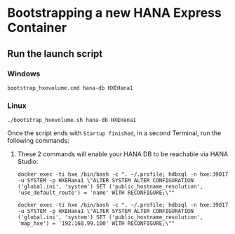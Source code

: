 # Bootstrapping a new HANA Express Container

## Run the launch script

### Windows

`bootstrap_hxevolume.cmd hana-db HXEHana1`

### Linux

`./bootstrap_hxevolume.sh hana-db HXEHana1`

Once the script ends with `Startup finished`, in a second Terminal, run the following commands:

1. These 2 commands will enable your HANA DB to be reachable via HANA Studio:

   `docker exec -ti hxe /bin/bash -c ". ~/.profile; hdbsql -n hxe:39017 -u SYSTEM -p HXEHana1 \"ALTER SYSTEM ALTER CONFIGURATION ('global.ini', 'system') SET ('public_hostname_resolution', 'use_default_route') = 'name' WITH RECONFIGURE;\""`

   `docker exec -ti hxe /bin/bash -c ". ~/.profile; hdbsql -n hxe:39017 -u SYSTEM -p HXEHana1 \"ALTER SYSTEM ALTER CONFIGURATION ('global.ini', 'system') SET ('public_hostname_resolution', 'map_hxe') = '192.168.99.100' WITH RECONFIGURE;\""`

